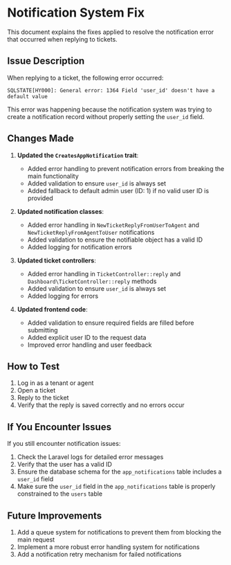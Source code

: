 # Notification System Fix

This document explains the fixes applied to resolve the notification error that occurred when replying to tickets.

## Issue Description

When replying to a ticket, the following error occurred:

```
SQLSTATE[HY000]: General error: 1364 Field 'user_id' doesn't have a default value
```

This error was happening because the notification system was trying to create a notification record without properly setting the `user_id` field.

## Changes Made

1. **Updated the `CreatesAppNotification` trait**:
   - Added error handling to prevent notification errors from breaking the main functionality
   - Added validation to ensure `user_id` is always set
   - Added fallback to default admin user (ID: 1) if no valid user ID is provided

2. **Updated notification classes**:
   - Added error handling in `NewTicketReplyFromUserToAgent` and `NewTicketReplyFromAgentToUser` notifications
   - Added validation to ensure the notifiable object has a valid ID
   - Added logging for notification errors

3. **Updated ticket controllers**:
   - Added error handling in `TicketController::reply` and `Dashboard\TicketController::reply` methods
   - Added validation to ensure `user_id` is always set
   - Added logging for errors

4. **Updated frontend code**:
   - Added validation to ensure required fields are filled before submitting
   - Added explicit user ID to the request data
   - Improved error handling and user feedback

## How to Test

1. Log in as a tenant or agent
2. Open a ticket
3. Reply to the ticket
4. Verify that the reply is saved correctly and no errors occur

## If You Encounter Issues

If you still encounter notification issues:

1. Check the Laravel logs for detailed error messages
2. Verify that the user has a valid ID
3. Ensure the database schema for the `app_notifications` table includes a `user_id` field
4. Make sure the `user_id` field in the `app_notifications` table is properly constrained to the `users` table

## Future Improvements

1. Add a queue system for notifications to prevent them from blocking the main request
2. Implement a more robust error handling system for notifications
3. Add a notification retry mechanism for failed notifications
